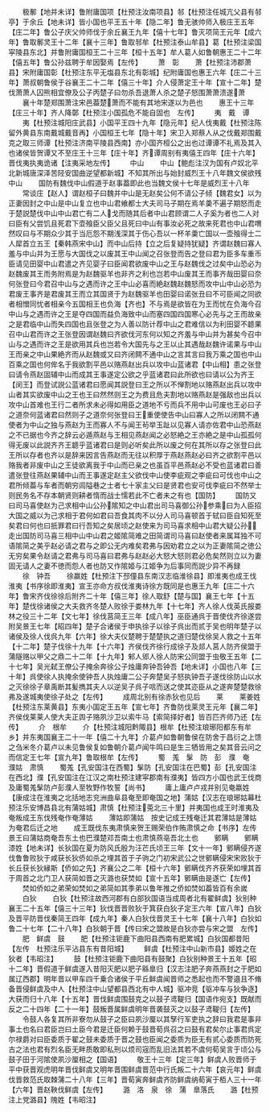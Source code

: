 <!-- { "loadSidebar": true } -->
　　极鄟【地并未详】鲁附庸国项【杜预注汝南项县】邿【杜预注任城亢父县有邿亭】于余丘【地未详】皆小国也平王五十年【隐二年】鲁无骇帅师入极庄王五年【庄二年】鲁公子庆父帅师伐于余丘襄王九年【僖十七年】鲁灭项简王元年【成六年】鲁取鄟灵王十二年【襄十三年】鲁取邿牟【杜预注泰山牟县】葛【杜预注梁国寜陵县东北】并鲁附庸国桓王二十三年【桓十五年】牟人葛人如鲁朝惠王二十二年【僖五年】鲁公孙兹聘于牟因娶焉【左传】
　　萧　彰
　　萧【杜预注沛郡萧县】宋附庸国彰【杜预注东平无塩县东北有彰城】纪附庸国也惠王六年【庄二十三年】萧叔朝鲁侯于谷襄王二十二年【僖三十年】介人侵萧定王十年【宣十二年】楚伐萧萧人囚熊相宜僚及公子丙楚子曰勿杀吾退萧人杀之楚子怒围萧萧溃遂萧
　　襄十年楚郑围萧注宋邑葢楚萧而不能有其地宋遂以为邑也
　　惠王十三年【庄三十年】齐人降鄣【杜预注小国孤危不能自固也　左传】
　　夷　戴　谭
　　夷【杜预注城阳庄武县】小国平王四十九年【隐元年】纪人伐夷戴【杜预注陈留外黄县东南戴城戴音再】小国桓王七年【隐十年】宋卫入郑蔡人从之伐戴郑围戴克之取三师谭【杜预注济南平陵县西南】亦小国齐桓公之出也过谭谭不礼焉及其入也诸侯皆贺谭又不至庄王十三年【庄十年】齐谭周别有夷僖王四年【庄十六年】晋伐夷执夷诡诸【注夷采地左传】
　　中山
　　中山【鲍彪注汉为国有卢奴北平北新城唐深泽苦陉安国曲逆望都新城】不知其所出与始封威烈王十八年魏文侯欲残中山
　　国防有魏伐中山假道于赵事葢即此也当魏文侯十七年是威烈王十八年
　　常谈庄【赵人】谓赵桓子曰魏并中山是无赵矣公何不请公子倾【魏君女】以为正妻因封之中山是中山复立也中山君飨都士大夫司马子期在焉羊羮不遍子期怒而走于楚説楚伐中山中山君亡有二人戈而随其后者中山君顾谓二人子奚为者也二人对曰臣有父尝饥且死君下壶飱臣父臣父且死曰中山有事汝必死之故来死君也中山君喟然叹曰与不期众少其于当厄怨不期浅深其于伤心吾以一杯羊羮亡国以一壶飱得士二人犀首立五王【秦韩燕宋中山】而中山后持【立之后复疑持犹疑】齐谓赵魏曰寡人羞与中山并为王愿与大国伐之以废其王中山闻之召张登而告之登曰君为臣多车重币臣请见田婴中山君遣之齐见婴子曰臣闻君欲废中山之王与赵魏伐之过矣中山恐必为赵魏废其王而务附焉是为赵魏驱羊也非齐之利也岂若中山废其王而事齐哉田婴曰奈何张登曰今君召中山与之遇而许之王中山必喜而絶赵魏赵魏怒而攻中山中山必恐为君废王事齐是君废其王而立其国贤于为赵魏驱羊也田婴曰诺张丑曰不可臣闻之同欲者相憎同忧者相亲今五国相王也负海【齐也】不与焉是欲皆在为王而忧在负海今召中山与之遇而许之王是夺四国而益负海致中山而塞四国四国寒心必先与之王而故亲之是君临中山而失四国也且张登之为人善以防计荐中山之君难信以为利田婴不聼果召中山君而许之王张登因谓赵魏曰齐欲伐河东何以知之齐羞与中山并为甚矣今召中山与之遇而许之王是欲用其兵也岂若令大国先与之王以止其遇哉赵魏许诺果与中山王而亲之中山果絶齐而从赵魏或又曰齐闭闗不通中山之言其言曰我万乘之国也中山百乘之国也何侔名于我欲割平邑以赂燕赵出兵以攻中山蓝诸君【中山相】患之张登曰请令燕赵固辅中山而成其王事遂定公欲之乎蓝诸君曰此所欲也曰请以公为齐王【闵王】而登试説公蓝诸君曰愿闻其説登曰王之所以不惮割地以赂燕赵出兵以攻中山者其实欲废中山之王也王曰然然则王之为费且危夫割地以赂燕赵是强敌也出兵以攻中山首难也王行二者所求未必得如用臣之道地不亏而兵不用中山可废也王必曰子之道奈何蓝诸君曰然则子之道奈何张登曰王重使使告中山曰寡人之所以闭闗不通使者为中山之独与燕赵为王而寡人不与闻王茍举玉趾以见寡人请亦佐君中山恐燕赵之不已据也今齐之辞云必遁燕赵与王相见燕赵闻之必怒絶之王亦絶之是中山孤孤何得无废以此説齐齐王聼乎蓝诸君曰是则必听矣此所以废之何在其所以存之张登曰此王所以存者也齐以是辞来因言告燕赵而无往以积厚于燕赵燕赵必曰齐之欲割平邑以赂我者非废中山之王徒欲离我于中山而已亲之也虽百平邑燕赵必不受也蓝诸君曰善遣张登往燕赵果辅中山而王事遂定赵主父欲伐中山使李疵观之李疵曰可伐也中山之君所倾葢与车者而朝穷闾隘巷之士者七十家主父曰是贤君也安可伐李疵曰不然举士则民务名不存本朝贤则耕者惰而战士懦若此不亡者未之有也【国防】
　　国防又曰司马喜使赵为己求相中山公孙隂知之中山君出司马喜御公孙参乘曰为人臣招大国之威以为己求相于君何如君曰吾食其肉不以分人司马喜顿首于轼曰臣自知死至矣君曰何也曰扺罪君曰行吾知之矣居顷之赵使来为司马喜求相中山君大疑公孙走出国防司马喜三相中山中山君之姬隂简难之田简谓司马喜曰赵使者来属耳独不可语隂简之美乎赵必请之君与之即公无内难矣君弗与因劝君立之以为正妻隂简之徳公无穷矣果令赵请之君弗与司马喜曰君弗与赵赵必大怒大怒则君必危矣然则立以为妻固无请人之妻不徳而怨人者也防又作隂姬与江姬争为后事同而説少异不再録
　　徐　钟吾
　　徐嬴姓【杜预注下邳僮县东南汉志临淮徐县】即淮夷也成王伐淮夷【书序徐即淮夷】宣王亦命方叔伐淮夷诗徐方既同是也惠王九年【庄二十六年】鲁宋齐伐徐徐后附齐二十年【僖三年】徐人取舒【楚与国】襄王七年【十五年】楚伐徐诸侯之大夫救齐冬楚人败徐于娄林九年【十七年】齐人徐人伐英氏报娄林之役三十二年【文七年】徐伐莒简王三年【成八年】巫臣通呉于晋使伐齐徐遂尝附吴景王七年【昭四年】楚子合诸侯于申执徐子以徐子呉出而贰于吴也明年楚子以诸侯及徐人伐呉九年【六年】徐大夫仪楚聘于楚楚执之道归楚伐徐吴人救之十五年【十二年】楚子伐徐十九年【十六年】齐侯伐齐徐行成徐子及郯人莒人防齐侯盟于蒲隧赂以甲父之鼎二十二年【十九年】邾人郳人徐人防宋公同盟于虫敬王五年【二十七年】吴光弑王僚公子掩余奔徐公子烛庸奔钟吾钟吾【地未详】小国也八年【三十年】呉使徐人执掩余使钟吾人执烛庸二公子奔楚吴子怒执钟吾子遂伐徐防山以水之灭徐徐子章禹断其髪擕其夫人以逆吴子呉子唁而送之使其迩臣从之遂奔楚楚救徐弗及遂城夷使徐子处之【左传】
　　成周北别有徐赤狄也见后
　　莱
　　莱姜姓【杜预注东莱黄县】东夷小国定王五年【宣七年】齐鲁防伐莱灵王元年【襄二年】齐侯伐莱莱人使大夫正舆子赂夙沙卫以索牛马【索简择好者】皆百匹齐师乃还【左传】
　　介　根牟
　　介【杜预注城阳黔陬县】根牟【杜预注琅琊阳都东有牟乡】并东夷国襄王二十一年【僖二十九年】介葛卢如鲁朝鲁侯在防舍于昌衍之上馈之刍米冬介葛卢以未见鲁侯复如鲁朝介葛卢闻牛鸣曰是生三牺皆用之矣其音云问之而信定王七年【宣九年】鲁取根牟【左传】
　　蜀　羗　髳　防　彭　濮　奄　濮姑　肃慎
　　蜀羗【孔安国注在西蜀】髳防【孔安国注在巴蜀】彭【孔安国注在西北】濮【孔安国注在江汉之南杜预注建寜郡南有濮夷】皆四方小国也武王伐商及庸蜀羗髳防卢彭濮人至牧野作牧誓【尚书】
　　庸上庸卢卢戎并别见奄嬴姓【康成注在淮夷之北括地志兖洲曲阜县奄至即奄国之地】蒲姑【汉志在琅琊姑幕杜预注乐安博昌县北有蒲姑城】肃慎【杜预注莵北三十里】并夷国也成王时淮夷及奄叛成王东伐残奄作奄薄姑
　　薄姑即蒲姑　按史记成王残奄迁其君薄姑是薄姑为奄君后迁之地
　　成王既伐东夷肃慎来贺王赐荣伯作贿肃慎之命【书序】左传景王曰蒲姑商奄吾东土也巴濮楚邓吾南土也肃慎燕亳吾北土也
　　鄋瞒
　　鄋瞒漆姓【地未详】长狄国在夏为防风氏殷为汪芒氏顷王三年【文十一年】鄋瞒侵齐遂伐鲁鲁败狄于咸获长狄侨如杀之埋其首于子驹之门初宋武公之世鄋瞒侵宋宋败狄于长丘获长狄縁斯【侨如之先】齐襄公之二年【桓十六年】鄋瞒伐齐齐获荣如埋其首于周首之北门卫人获简如晋之灭潞也获焚如【宣十五年】鄋瞒由是遂亡【左传】
　　焚如侨如之弟荣如焚如之弟简如其季弟以鲁年推之侨如焚如葢皆百有余嵗
　　白狄
　　白狄【杜预注故西河郡有白部狄国语当成周者北有翟鲜虞】狄别种襄王二十五年【僖三十三年】狄伐晋晋败狄于箕获白狄子定王六年【宣八年】白狄及晋平防晋伐秦简王四年【成九年】秦人白狄伐晋灵王十七年【襄十八年】白狄如鲁二十七年【二十八年】白狄朝于晋【传曰宋之盟故是白狄亦尝与宋之盟　左传】
　　肥　鲜虞　鼓
　　肥【杜预注钜鹿下曲阳县西南有肥累城】白狄国都昔阳【左传　杜预注乐平沾县东有昔阳城】
　　鲜虞【杜预注中山新市县】姬姓之在狄者【韦昭注】
　　鼓【杜预注钜鹿下曲阳县有鼓聚】白狄别种景王十五年【昭十二年】晋假道于鲜虞遂入昔阳灭肥以肥子緜臯归【汉志注肥子奔燕燕封之于肥如属辽西郡】明年晋以甲车四千乗合诸侯于平丘鲜虞闻晋师之悉起也而不警邉且不脩备晋侵鲜虞及中人【杜预注中山望都县西北有中人城】驱冲竞【驱冲车与狄争逐】大获而归十八年【十五年】晋伐鲜虞围鼓克之以鼓子鸢鞮归【国语作宛支】既献而反之二十四年【二十一年】鼓叛晋属鲜虞明年晋袭鼓灭之以鼓子鸢鞮归【左传】
　　令鼓人各复其所非寮勿从鼓子之臣曰夙沙厘以其孥行军吏执之辞曰我君是事非事土也名曰君臣岂曰土臣今君是迁臣何赖于鼓晋荀呉召之曰鼓有君矣尔止事君呉定尔禄爵对曰臣委质于翟之鼓未委质于晋之鼓也臣闻之委质为臣无有贰心委质而防死古之法也君有烈名臣无畔质敢即私刑以烦司宼而乱旧法其若不虞何荀吴言于顷公与鼓子田于河隂使夙沙厘相之【国语】
　　敬王十三年【定三年】鲜虞人败晋师于平中获晋观虎明年晋伐鲜虞又明年晋围鲜虞晋范中行氏叛二十六年【哀元年】鲜虞伐晋救范氏取棘蒲二十八年【三年】晋荀寅奔鲜虞齐防鲜虞纳荀寅于栢人三十一年【六年】晋赵鞅伐鲜虞【左传】
　　潞　洛　泉　徐　蒲　臯落氏
　　潞【杜预注上党潞县】隗姓【韦昭注】
